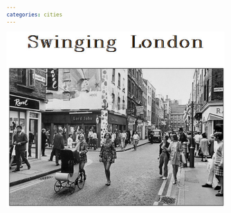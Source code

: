 ```yaml
---
categories: cities
---
```


![londonswing](https://raw.githubusercontent.com/muneer78/muneer78.github.io/master/images/London5.jpg)



